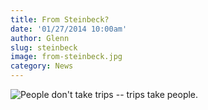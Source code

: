 ```yaml
---
title: From Steinbeck?
date: '01/27/2014 10:00am'
author: Glenn
slug: steinbeck
image: from-steinbeck.jpg
category: News
---
```

![People don't take trips -- trips take people.](/user/images/2014/01/peopledonttaketrips.jpg)